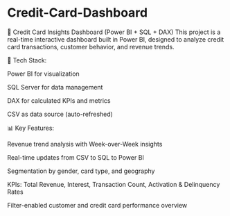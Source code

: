 # Credit-Card-Dashboard
🧾 Credit Card Insights Dashboard (Power BI + SQL + DAX)
This project is a real-time interactive dashboard built in Power BI, designed to analyze credit card transactions, customer behavior, and revenue trends.

🔧 Tech Stack:

Power BI for visualization

SQL Server for data management

DAX for calculated KPIs and metrics

CSV as data source (auto-refreshed)

📊 Key Features:

Revenue trend analysis with Week-over-Week insights

Real-time updates from CSV to SQL to Power BI

Segmentation by gender, card type, and geography

KPIs: Total Revenue, Interest, Transaction Count, Activation & Delinquency Rates

Filter-enabled customer and credit card performance overview
